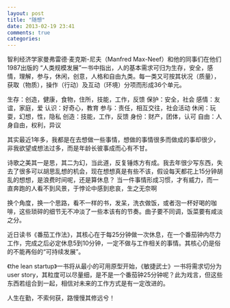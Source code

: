 ```yaml
---
layout: post
title: "随想"
date: 2013-02-19 23:41
comments: true
categories: 
---
```




智利经济学家曼弗雷德·麦克斯-尼夫（Manfred Max-Neef）和他的同事们在他们1987出版的 “人类规模发展”一书中指出，人的基本需求可归为生存，安全，感情，理解，参与，休闲，创意，人格和自由九类。每一类又可按其状况（质量），获取（物质），操作（行动）及互动（环境）分项而形成36个单元。

生存：创造，健康，食物，住所，技能，工作，反馈
保护：安全，社会
感情：友谊，家庭，爱
认识：好奇心，教育
参与：责任，相互交往，社会活动
休闲：玩耍，幻想，性，隐私
创造：技能，工作，反馈
身份：财产，团体，认可
自由：人身自由，权利，异议




其实最近1年多，我都是在去想做一些事情，想做的事情很多而做成的事却很少，非我欲望或想法过多，而是年龄长彼事成而心有不甘。

诗歌之美其一是思，其二为幻，当此道，反复锤炼方有成。我去年很少写东西，失去了很多可以胡思乱想的机会，现在想想真是有些不该，假设每天都花上15分钟胡乱的想想，是浪费时间呢，还是算休息？
当一件事情形成习惯，才有威力，而一直奔跑的人看不到风景，于悖论中感到悲哀，生之无奈啊

换个角度，换一个思路，看不一样的书，发呆，洗衣做饭，或者泡一杯好喝的咖啡，这些琐碎的细节无不冲淡了一些本该有的节奏。曲子要不同调，饭菜要有咸淡之分。

近日读书《番茄工作法》，其核心在于每25分钟做一次休息，在一个番茄钟内尽力工作，完成之后必定休息5到10分钟，一定不做与工作相关的事情。其核心仍是俗的不能再俗的“可持续发展”。

《the lean startup》一书将从最小的可用原型开始，《敏捷武士》一书将需求切分为user story，其粒度可以尽量细，是不是一个番茄钟25分钟呢？此为戏言，但这些东西若组合到一起，相信对未来的工作方式是有一定改进的。



人生在勤，不索何获，路慢慢其修远兮！

